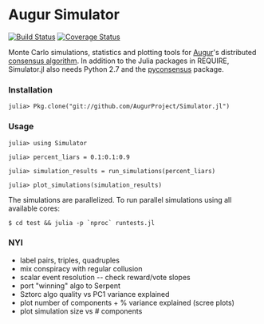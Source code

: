 # Augur Simulator

[![Build Status](https://travis-ci.org/AugurProject/Simulator.jl.svg?branch=master)](https://travis-ci.org/AugurProject/Simulator.jl) [![Coverage Status](https://coveralls.io/repos/AugurProject/Simulator.jl/badge.svg)](https://coveralls.io/r/AugurProject/Simulator.jl)

Monte Carlo simulations, statistics and plotting tools for [Augur](http://www.augur.net)'s distributed [consensus algorithm](http://www.augur.net/blog/a-decentralized-lie-detector).  In addition to the Julia packages in REQUIRE, Simulator.jl also needs Python 2.7 and the [pyconsensus](https://github.com/AugurProject/pyconsensus) package.

### Installation

    julia> Pkg.clone("git://github.com/AugurProject/Simulator.jl")

### Usage

    julia> using Simulator

    julia> percent_liars = 0.1:0.1:0.9

    julia> simulation_results = run_simulations(percent_liars)

    julia> plot_simulations(simulation_results)

The simulations are parallelized.  To run parallel simulations using all available cores:

    $ cd test && julia -p `nproc` runtests.jl

### NYI

- label pairs, triples, quadruples
- mix conspiracy with regular collusion
- scalar event resolution -- check reward/vote slopes
- port "winning" algo to Serpent
- Sztorc algo quality vs PC1 variance explained
- plot number of components + % variance explained (scree plots)
- plot simulation size vs # components
